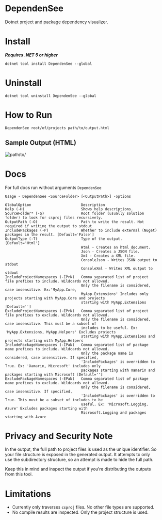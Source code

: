 # DependenSee
Dotnet project and package dependency visualizer.

# Install

 ***Requires .NET 5 or higher***

`dotnet tool install DependenSee --global`

# Uninstall
`dotnet tool uninstall DependenSee --global`

# How to Run

`DependenSee root/of/projects path/to/output.html`


## Sample Output (HTML)

![path/to/](https://raw.githubusercontent.com/madushans/DependenSee/main/sample-output.png)



# Docs
For full docs run without arguments
`DependenSee`

````
Usage - DependenSee <SourceFolder> [<OutputPath>] -options

GlobalOption                       Description
Help (-H)                          Shows help descriptions.
SourceFolder* (-S)                 Root folder (usually solution folder) to look for csproj files recursively.
OutputPath (-O)                    Path to write the result. Not required if writing the output to stdout
IncludePackages (-P)               Whether to include external (Nuget) packages in the result. [Default='False']
OutputType (-T)                    Type of the output. [Default='Html']
                                   Html - Creates an html document.
                                   Json - Creates a JSON file.
                                   Xml - Creates a XML file.
                                   ConsoleJson - Writes JSON output to stdout
                                   ConsoleXml - Writes XML output to stdout
IncludeProjectNamespaces (-IPrN)   Comma separated list of project file prefixes to include. Wildcards not allowed.
                                   Only the filename is considered, case insensitive. Ex:'MyApp.Core,
                                   MyApp.Extensions' Includes only projects starting with MyApp.Core and projects
                                   starting with MyApp.Extensions [Default='']
ExcludeProjectNamespaces (-EPrN)   Comma separated list of project file prefixes to exclude. Wildcards not allowed.
                                   Only the filename is considered, case insensitive. This must be a subset of
                                   includes to be useful. Ex: 'MyApp.Extensions, MyApp.Helpers' Excludes projects
                                   starting with MyApp.Extensions and projects starting with MyApp.Helpers
IncludePackageNamespaces (-IPaN)   Comma separated list of package name prefixes to include. Wildcards not allowed.
                                   Only the package name is considered, case insensitive. If specified,
                                   'IncludePackages' is overridden to True. Ex: 'Xamarin, Microsoft' includes only
                                   packages starting with Xamarin and packages starting with Microsoft [Default='']
ExcludePackageNamespaces (-EPaN)   Comma separated list of package name prefixes to exclude. Wildcards not allowed.
                                   Only the filename is considered, case insensitive. If specified,
                                   'IncludePackages' is overridden to True. This must be a subset of includes to be
                                   useful. Ex: 'Microsoft.Logging, Azure' Excludes packages starting with
                                   Microsoft.Logging and packages starting with Azure
````

# Privacy and Security Note

In the output, the full path to project files is used as the unique identifier. So your file structure is exposed in the generated output. It attempts to only use the subdirectory structure, so an attempt is made to hide the full path.

Keep this in mind and inspect the output if you're distributing the outputs from this tool.

# Limitations

- Currently only traverses `csproj` files. No other file types are supported.
- No compile results are inspected. Only the project structure is used.


